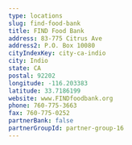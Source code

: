 ```yaml
---
type: locations
slug: find-food-bank
title: FIND Food Bank
address: 83-775 Citrus Ave
address2: P.O. Box 10080
cityIndexKey: city-ca-indio
city: Indio
state: CA
postal: 92202
longitude: -116.203383
latitude: 33.7186199
website: www.FINDfoodbank.org
phone: 760-775-3663
fax: 760-775-0252
partnerBank: false
partnerGroupId: partner-group-16
---
```

